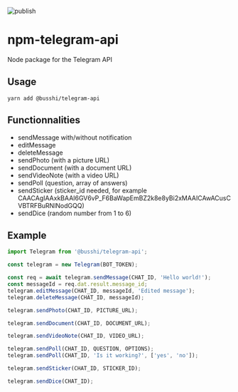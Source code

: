 ![publish](https://github.com/busshi/npm-telegram-api/actions/workflows/publish.yml/badge.svg)

# npm-telegram-api

Node package for the Telegram API

## Usage

`yarn add @busshi/telegram-api`

## Functionnalities

- sendMessage with/without notification
- editMessage
- deleteMessage
- sendPhoto (with a picture URL)
- sendDocument (with a document URL)
- sendVideoNote (with a video URL)
- sendPoll (question, array of answers)
- sendSticker (sticker_id needed, for example CAACAgIAAxkBAAI6GV6vP_F6BaWapEmBZ2k8e8yBi2xMAAICAwACusCVBTRFBuRNlNodGQQ)
- sendDice (random number from 1 to 6)

## Example

```js
import Telegram from '@busshi/telegram-api';

const telegram = new Telegram(BOT_TOKEN);

const req = await telegram.sendMessage(CHAT_ID, 'Hello world!');
const messageId = req.dat.result.message_id;
telegram.editMessage(CHAT_ID, messageId, 'Edited message');
telegram.deleteMessage(CHAT_ID, messageId);

telegram.sendPhoto(CHAT_ID, PICTURE_URL);

telegram.sendDocument(CHAT_ID, DOCUMENT_URL);

telegram.sendVideoNote(CHAT_ID, VIDEO_URL);

telegram.sendPoll(CHAT_ID, QUESTION, OPTIONS);
telegram.sendPoll(CHAT_ID, 'Is it working?', ['yes', 'no']);

telegram.sendSticker(CHAT_ID, STICKER_ID);

telegram.sendDice(CHAT_ID);
```
